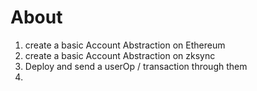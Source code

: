 # About

1. create a basic Account Abstraction on Ethereum
2. create a basic Account Abstraction on zksync
3. Deploy and send a userOp / transaction through them
4.
